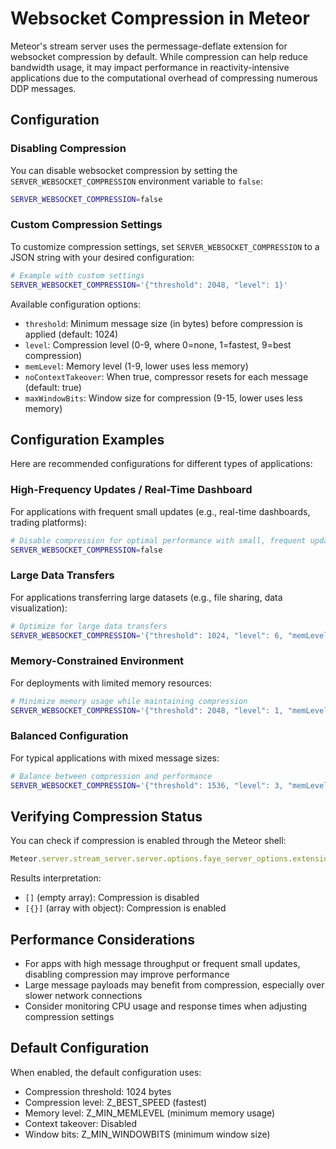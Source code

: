 # Websocket Compression in Meteor

Meteor's stream server uses the permessage-deflate extension for websocket compression by default. While compression can help reduce bandwidth usage, it may impact performance in reactivity-intensive applications due to the computational overhead of compressing numerous DDP messages.

## Configuration

### Disabling Compression

You can disable websocket compression by setting the `SERVER_WEBSOCKET_COMPRESSION` environment variable to `false`:

```bash
SERVER_WEBSOCKET_COMPRESSION=false
```

### Custom Compression Settings

To customize compression settings, set `SERVER_WEBSOCKET_COMPRESSION` to a JSON string with your desired configuration:

```bash
# Example with custom settings
SERVER_WEBSOCKET_COMPRESSION='{"threshold": 2048, "level": 1}'
```

Available configuration options:

- `threshold`: Minimum message size (in bytes) before compression is applied (default: 1024)
- `level`: Compression level (0-9, where 0=none, 1=fastest, 9=best compression)
- `memLevel`: Memory level (1-9, lower uses less memory)
- `noContextTakeover`: When true, compressor resets for each message (default: true)
- `maxWindowBits`: Window size for compression (9-15, lower uses less memory)

## Configuration Examples

Here are recommended configurations for different types of applications:

### High-Frequency Updates / Real-Time Dashboard

For applications with frequent small updates (e.g., real-time dashboards, trading platforms):

```bash
# Disable compression for optimal performance with small, frequent updates
SERVER_WEBSOCKET_COMPRESSION=false
```

### Large Data Transfers

For applications transferring large datasets (e.g., file sharing, data visualization):

```bash
# Optimize for large data transfers
SERVER_WEBSOCKET_COMPRESSION='{"threshold": 1024, "level": 6, "memLevel": 8}'
```

### Memory-Constrained Environment

For deployments with limited memory resources:

```bash
# Minimize memory usage while maintaining compression
SERVER_WEBSOCKET_COMPRESSION='{"threshold": 2048, "level": 1, "memLevel": 1, "maxWindowBits": 9}'
```

### Balanced Configuration

For typical applications with mixed message sizes:

```bash
# Balance between compression and performance
SERVER_WEBSOCKET_COMPRESSION='{"threshold": 1536, "level": 3, "memLevel": 4}'
```

## Verifying Compression Status

You can check if compression is enabled through the Meteor shell:

```javascript
Meteor.server.stream_server.server.options.faye_server_options.extensions
```

Results interpretation:
- `[]` (empty array): Compression is disabled
- `[{}]` (array with object): Compression is enabled

## Performance Considerations

- For apps with high message throughput or frequent small updates, disabling compression may improve performance
- Large message payloads may benefit from compression, especially over slower network connections
- Consider monitoring CPU usage and response times when adjusting compression settings

## Default Configuration

When enabled, the default configuration uses:
- Compression threshold: 1024 bytes
- Compression level: Z_BEST_SPEED (fastest)
- Memory level: Z_MIN_MEMLEVEL (minimum memory usage)
- Context takeover: Disabled
- Window bits: Z_MIN_WINDOWBITS (minimum window size)
